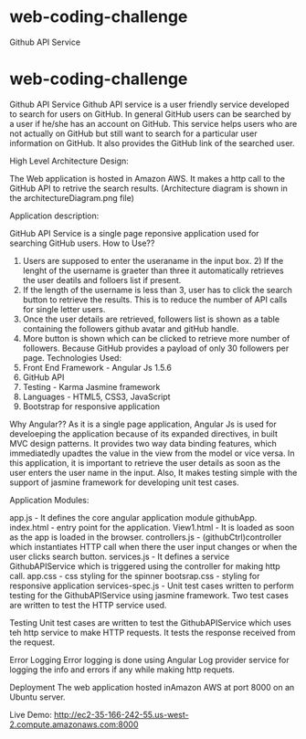# web-coding-challenge
Github API Service
# web-coding-challenge
Github API Service
Github API service is a user friendly service developed to search for users on GitHub. In general GitHub users can be searched by a user if he/she has an account on GitHub. This service helps users who are not actually on GitHub but still want to search for a particular user information on GitHub. It also provides the GitHub link of the searched user.

High Level Architecture Design:

The Web application is hosted in Amazon AWS. It makes a http call to the GitHub API to retrive the search results.
(Architecture diagram is shown in the architectureDiagram.png file)
 

Application description:

GitHub API Service is a single page reponsive application used for searching GitHub users.
How to Use??
1) Users are supposed to enter the useraname in the input box. 2) If the lenght of the username is graeter than three it automatically retrieves the user deatils and folloers list if present. 
3) If the length of the username is less than 3, user has to click the search button to retrieve the results. This is to reduce the number of API calls for single letter users. 
4) Once the user details are retrieved, followers list is shown as a table containing the followers github avatar and gitHub handle. 
5) More button is shown which can be clicked to retrieve more number of followers. Because GitHub provides a payload of only 30 followers per page.
Technologies Used:
1) Front End Framework - Angular Js 1.5.6
2) GitHub API
3) Testing - Karma Jasmine framework 
4) Languages - HTML5, CSS3, JavaScript
5) Bootstrap for responsive application

Why Angular??
As it is a single page application, Angular Js is used for develoeping the application because of its expanded directives, in built MVC design patterns. It provides two way data binding features, which immediatedly upadtes the value in the view from the model or vice versa. In this application, it is important to retrieve the user details as soon as the user enters the user name in the input. Also, It makes testing simple with the support of jasmine framework for developing unit test cases.

Application Modules:
  
app.js - It defines the core angular application module githubApp.
index.html - entry point for the application.
View1.html - It is loaded as soon as the app is loaded in the browser.
controllers.js - (githubCtrl)controller which instantiates HTTP call when there the user input changes or when the user clicks search button.
services.js - It defines a service GithubAPIService which is triggered using the controller for making http call.
app.css - css styling for the spinner
bootsrap.css - styling for responsive application
services-spec.js - Unit test cases written to perform testing for the GithubAPIService using jasmine framework. Two test cases are written to test the HTTP service used.

Testing
Unit test cases are written to test the GithubAPIService which uses teh http service to make HTTP requests. It tests the response received from the request.

Error Logging
Error logging is done using Angular Log provider service for logging the info and errors if any while making http requets.

Deployment
The web application hosted inAmazon AWS at port 8000 on an Ubuntu server.

Live Demo:  http://ec2-35-166-242-55.us-west-2.compute.amazonaws.com:8000

